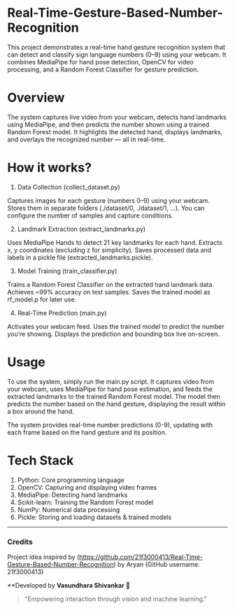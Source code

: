 # Real-Time-Gesture-Based-Number-Recognition
This project demonstrates a real-time hand gesture recognition system that can detect and classify sign language numbers (0–9) using your webcam. It combines MediaPipe for hand pose detection, OpenCV for video processing, and a Random Forest Classifier for gesture prediction.

# Overview
The system captures live video from your webcam, detects hand landmarks using MediaPipe, and then predicts the number shown using a trained Random Forest model. It highlights the detected hand, displays landmarks, and overlays the recognized number — all in real-time.

# How it works?
1. Data Collection (collect_dataset.py)

Captures images for each gesture (numbers 0–9) using your webcam.
Stores them in separate folders (./dataset/0, ./dataset/1, ...).
You can configure the number of samples and capture conditions.

2. Landmark Extraction (extract_landmarks.py)

Uses MediaPipe Hands to detect 21 key landmarks for each hand.
Extracts x, y coordinates (excluding z for simplicity).
Saves processed data and labels in a pickle file (extracted_landmarks.pickle).

3. Model Training (train_classifier.py)

Trains a Random Forest Classifier on the extracted hand landmark data.
Achieves ~99% accuracy on test samples.
Saves the trained model as rf_model.p for later use.

4. Real-Time Prediction (main.py)

Activates your webcam feed.
Uses the trained model to predict the number you’re showing.
Displays the prediction and bounding box live on-screen.

# Usage
To use the system, simply run the main.py script. It captures video from your webcam, uses MediaPipe for hand pose estimation, and feeds the extracted landmarks to the trained Random Forest model. The model then predicts the number based on the hand gesture, displaying the result within a box around the hand.

The system provides real-time number predictions (0-9), updating with each frame based on the hand gesture and its position.

# Tech Stack
1. Python: Core programming language
2. OpenCV: Capturing and displaying video frames
3. MediaPipe: Detecting hand landmarks
4. Scikit-learn: Training the Random Forest model
5. NumPy: Numerical data processing
6. Pickle: Storing and loading datasets & trained models

---

### Credits
Project idea inspired by (https://github.com/21f3000413/Real-Time-Gesture-Based-Number-Recognition) by Aryan (GitHub username: 21f3000413)

**Developed by **Vasundhara Shivankar** 💫  
> "Empowering interaction through vision and machine learning."
